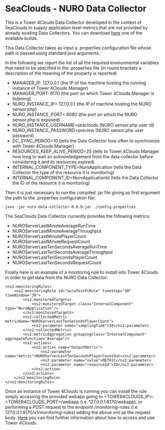 SeaClouds - NURO Data Collector
==================

This is a Tower 4Clouds Data Collector developed in the context of SeaClouds to supply application level metrics that are not provided by already existing Data Collectors.
You can download [here](https://oss.sonatype.org/content/repositories/snapshots/eu/seaclouds-project/monitor/nuro-data-collector/0.8.0-SNAPSHOT/) one of the available builds.

This Data Collector takes as input a .properties configuration file whose path is passed using standard java arguments.

In the following we report the list of all the required environmental variables that need to be specified in the .properties file (in round brackets a description of the meaning of the property is reported)


+ MANAGER_IP: 127.0.0.1 (the IP of the machine hosting the running instance of Tower 4Clouds Manager)
+ MANAGER_PORT: 8170 (the port on which Tower 4Clouds Manager is listening)
+ NURO_INSTANCE_IP= 127.0.0.1 (the IP of machine hosting the NURO sensor.php)
+ NURO_INSTANCE_PORT= 8080 (the port on which the NURO sensor.php is exposed)
+ NURO_INSTANCE_USERNAME=seaclouds (NURO sensor.php user id)
+ NURO_INSTANCE_PASSWORD=preview (NURO sensor.php user password)
+ DC_SYNC_PERIOD=10 (tells the Data Collector how often to synchronize with Tower 4Clouds Manager)
+ RESOURCES_KEEP_ALIVE_PERIOD=25 (tells to Tower 4Clouds Manager how long to wait an acknowledgement from the data collector before considering it and its resources expired)
+ INTERNAL_COMPONENT_TYPE=NuroApplication (tells the Data Collector the type of the resource it is monitoring)
+ INTERNAL_COMPONENT_ID=NuroApplicationId (tells the Data Collector the ID of the resource it is monitoring)

Then it is just necessary to run the compiled .jar file giving as first argument the path to the .properties configuration file:

    java -jar nuro-data-collector-0.8.0.jar ./config.properties

The SeaClouds Data Collector currently provides the following metrics:

+ NUROServerLastMinuteAverageRunTime
+ NUROServerLastMinuteAverageThroughput
+ NUROServerLastMinutePlayerCount
+ NUROServerLastMinuteRequestCount
+ NUROServerLastTenSecondsAverageRunTime
+ NUROServerLastTenSecondsAverageThroughput
+ NUROServerLastTenSecondsPlayerCount
+ NUROServerLastTenSecondsRequestCount

Finally here is an example of a monitoring rule to install into Tower 4Clouds in order to get data from the NURO Data Collector:

    <ns2:monitoringRules>
        <ns2:monitoringRule id="nuroTestPcRule" timeStep="30" timeWindow="30">
            <ns2:monitoredTargets>
                <ns2:monitoredTarget class="InternalComponent" type="NuroApplication"/>
            </ns2:monitoredTargets>
            <ns2:collectedMetric metricName="NUROServerLastTenSecondsPlayerCount">
                <ns2:parameter name="samplingTime">10</ns2:parameter>
            </ns2:collectedMetric>
            <ns2:metricAggregation groupingClass="InternalComponent" aggregateFunction="Average"/>
            <ns2:actions>
                <ns2:action name="OutputMetric">
                    <ns2:parameter name="metric">NUROServerLastTenSecondsPlayerCountOut</ns2:parameter>
                    <ns2:parameter name="value">METRIC</ns2:parameter>
                    <ns2:parameter name="resourceId">ID</ns2:parameter>
                </ns2:action>
            </ns2:actions>
        </ns2:monitoringRule>
    </ns2:monitoringRules>

Once an instance of Tower 4Clouds is running you can install the rule simply accessing the provided webapp going to <TOWER4CLOUDS_IP>:<TOWER4CLOUDS_PORT>/webapp (i.e. 127.0.0.1:8170/webapp), or performing a POST request to the endpoint /monitoring-rules (i.e. 127.0.0.1:8170/v1/monitoring-rules) adding the above xml as the request body. [Here](http://deib-polimi.github.io/tower4clouds/) you can find further information about how to access and use Tower 4Clouds.
